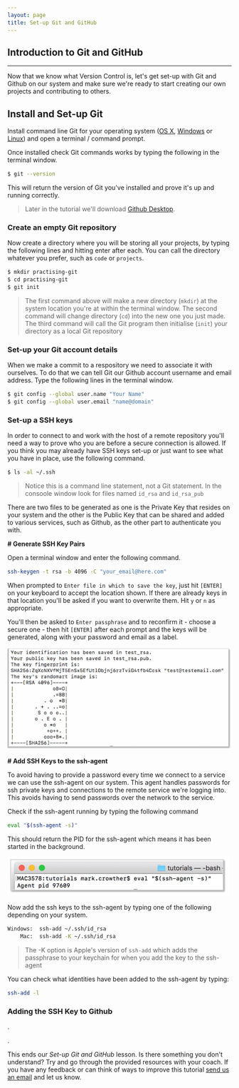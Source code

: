 ```yaml
---
layout: page
title: Set-up Git and GitHub
---
```


## Introduction to Git and GitHub
-----
Now that we know what Version Control is, let's get set-up with Git and Github on our system and make sure we're ready to start creating our own projects and contributing to others.

## Install and Set-up Git
Install command line Git for your operating system ([OS X](https://sourceforge.net/projects/git-osx-installer/), [Windows](http://msysgit.github.io/) or [Linux](https://git-scm.com/download/linux)) and open a terminal / command prompt.

Once installed check Git commands works by typing the following in the terminal window.

```bash
$ git --version
```
This will return the version of Git you've installed and prove it's up and running correctly.

> Later in the tutorial we'll download [Github Desktop](https://desktop.github.com/).

### Create an empty Git repository
Now create a directory where you will be storing all your projects, by typing the following lines and hitting enter after each. You can call the directory whatever you prefer, such as `code` or `projects`.

```bash
$ mkdir practising-git
$ cd practising-git
$ git init
```

> The first command above will make a new directory (`mkdir`) at the system location you're at within the terminal window. The second command will change directory (`cd`) into the new one you just made. The third command will call the Git program then initialise (`init`) your directory as a local Git repository

### Set-up your Git account details
When we make a commit to a respository we need to associate it with ourselves. To do that we can tell Git our Github account username and email address. Type the following lines in the terminal window.

```bash
$ git config --global user.name "Your Name"
$ git config --global user.email "name@domain"
```

### Set-up a SSH keys
In order to connect to and work with the host of a remote repository you'll need a way to prove who you are before a secure connection is allowed. If you think you may already have SSH keys set-up or just want to see what you have in place, use the following command.

```bash
$ ls -al ~/.ssh
```
> Notice this is a command line statement, not a Git statement.
> In the consoole window look for files named `id_rsa` and `id_rsa_pub`

There are two files to be generated as one is the Private Key that resides on your system and the other is the Public Key that can be shared and added to various services, such as Github, as the other part to authenticate you with.

**# Generate SSH Key Pairs**

Open a terminal window and enter the following command.

```bash
ssh-keygen -t rsa -b 4096 -C "your_email@here.com"
```

When prompted to `Enter file in which to save the key`, just hit `[ENTER]` on your keyboard to accept the location shown. If there are already keys in that location you'll be asked if you want to overwrite them. Hit `y` or `n` as appropriate.

You'll then be asked to `Enter passphrase` and to reconfirm it - choose a secure one - then hit `[ENTER]` after each prompt and the keys will be generated, along with your password and email as a label.

![RSA Keys Generated](images/setup-rsa-key-generated.png)

**# Add SSH Keys to the ssh-agent**

To avoid having to provide a password every time we connect to a service we can use the ssh-agent on our system. This agent handles passwords for ssh private keys and connections to the remote service we're logging into. This avoids having to send passwords over the network to the service.

Check if the ssh-agent running by typing the following command

```bash
eval "$(ssh-agent -s)"
```
This should return the PID for the ssh-agent which means it has been started in the background.

![PID Number](images/setup-pid-number.png)

Now add the ssh keys to the ssh-agent by typing one of the following depending on your system.
```bash
Windows:  ssh-add ~/.ssh/id_rsa 
    Mac:  ssh-add -K ~/.ssh/id_rsa
```
> The -K option is Apple's version of `ssh-add` which adds the passphrase to your keychain for when you add the key to the ssh-agent

You can check what identities have been added to the ssh-agent by typing:
```bash
ssh-add -l
```

### Adding the SSH Key to Github








.

.

This ends our _Set-up Git and GitHub_ lesson. Is there something you don't understand? Try and go through the provided resources with your coach. If you have any feedback or can think of ways to improve this tutorial [send us an email](mailto:feedback@codebar.io) and let us know.